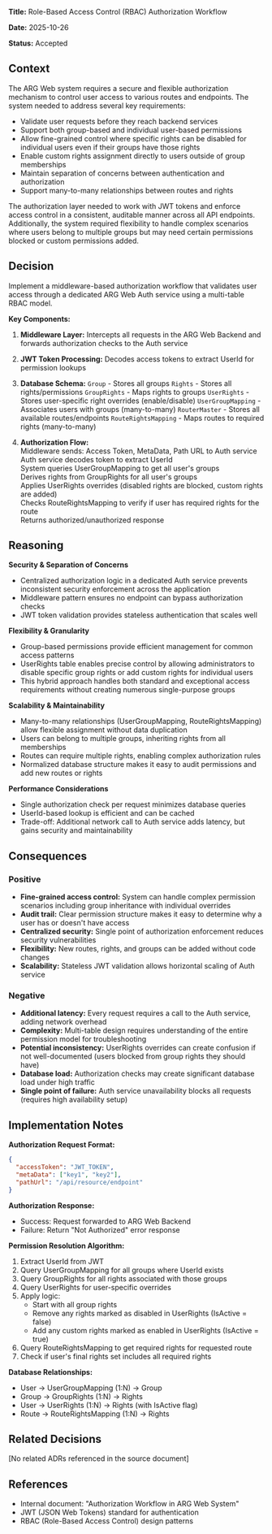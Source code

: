 **Title:** Role-Based Access Control (RBAC) Authorization Workflow

**Date:** 2025-10-26

**Status:** Accepted

## Context

The ARG Web system requires a secure and flexible authorization mechanism to control user access to various routes and endpoints. The system needed to address several key requirements:

- Validate user requests before they reach backend services
- Support both group-based and individual user-based permissions
- Allow fine-grained control where specific rights can be disabled for individual users even if their groups have those rights
- Enable custom rights assignment directly to users outside of group memberships
- Maintain separation of concerns between authentication and authorization
- Support many-to-many relationships between routes and rights

The authorization layer needed to work with JWT tokens and enforce access control in a consistent, auditable manner across all API endpoints. Additionally, the system required flexibility to handle complex scenarios where users belong to multiple groups but may need certain permissions blocked or custom permissions added.

## Decision

Implement a middleware-based authorization workflow that validates user access through a dedicated ARG Web Auth service using a multi-table RBAC model.

**Key Components:**

1. **Middleware Layer:** Intercepts all requests in the ARG Web Backend and forwards authorization checks to the Auth service
2. **JWT Token Processing:** Decodes access tokens to extract UserId for permission lookups
3. **Database Schema:**
    `Group` - Stores all groups
    `Rights` - Stores all rights/permissions
    `GroupRights` - Maps rights to groups
    `UserRights` - Stores user-specific right overrides (enable/disable)
    `UserGroupMapping` - Associates users with groups (many-to-many)
    `RouterMaster` - Stores all available routes/endpoints
    `RouteRightsMapping` - Maps routes to required rights (many-to-many)

4. **Authorization Flow:**
    <br>Middleware sends: Access Token, MetaData, Path URL to Auth service
    <br>Auth service decodes token to extract UserId
    <br>System queries UserGroupMapping to get all user's groups
    <br>Derives rights from GroupRights for all user's groups
    <br>Applies UserRights overrides (disabled rights are blocked, custom rights are added)
    <br>Checks RouteRightsMapping to verify if user has required rights for the route
    <br>Returns authorized/unauthorized response

## Reasoning

**Security & Separation of Concerns**
- Centralized authorization logic in a dedicated Auth service prevents inconsistent security enforcement across the application
- Middleware pattern ensures no endpoint can bypass authorization checks
- JWT token validation provides stateless authentication that scales well

**Flexibility & Granularity**
- Group-based permissions provide efficient management for common access patterns
- UserRights table enables precise control by allowing administrators to disable specific group rights or add custom rights for individual users
- This hybrid approach handles both standard and exceptional access requirements without creating numerous single-purpose groups

**Scalability & Maintainability**
- Many-to-many relationships (UserGroupMapping, RouteRightsMapping) allow flexible assignment without data duplication
- Users can belong to multiple groups, inheriting rights from all memberships
- Routes can require multiple rights, enabling complex authorization rules
- Normalized database structure makes it easy to audit permissions and add new routes or rights

**Performance Considerations**
- Single authorization check per request minimizes database queries
- UserId-based lookup is efficient and can be cached
- Trade-off: Additional network call to Auth service adds latency, but gains security and maintainability

## Consequences

### Positive
- **Fine-grained access control:** System can handle complex permission scenarios including group inheritance with individual overrides
- **Audit trail:** Clear permission structure makes it easy to determine why a user has or doesn't have access
- **Centralized security:** Single point of authorization enforcement reduces security vulnerabilities
- **Flexibility:** New routes, rights, and groups can be added without code changes
- **Scalability:** Stateless JWT validation allows horizontal scaling of Auth service

### Negative
- **Additional latency:** Every request requires a call to the Auth service, adding network overhead
- **Complexity:** Multi-table design requires understanding of the entire permission model for troubleshooting
- **Potential inconsistency:** UserRights overrides can create confusion if not well-documented (users blocked from group rights they should have)
- **Database load:** Authorization checks may create significant database load under high traffic
- **Single point of failure:** Auth service unavailability blocks all requests (requires high availability setup)

## Implementation Notes

**Authorization Request Format:**
```json
{
  "accessToken": "JWT_TOKEN",
  "metaData": ["key1", "key2"],
  "pathUrl": "/api/resource/endpoint"
}
```

**Authorization Response:**
- Success: Request forwarded to ARG Web Backend
- Failure: Return "Not Authorized" error response

**Permission Resolution Algorithm:**
1. Extract UserId from JWT
2. Query UserGroupMapping for all groups where UserId exists
3. Query GroupRights for all rights associated with those groups
4. Query UserRights for user-specific overrides
5. Apply logic:
   - Start with all group rights
   - Remove any rights marked as disabled in UserRights (IsActive = false)
   - Add any custom rights marked as enabled in UserRights (IsActive = true)
6. Query RouteRightsMapping to get required rights for requested route
7. Check if user's final rights set includes all required rights

**Database Relationships:**
- User → UserGroupMapping (1:N) → Group
- Group → GroupRights (1:N) → Rights
- User → UserRights (1:N) → Rights (with IsActive flag)
- Route → RouteRightsMapping (1:N) → Rights

## Related Decisions

[No related ADRs referenced in the source document]

## References

- Internal document: "Authorization Workflow in ARG Web System"
- JWT (JSON Web Tokens) standard for authentication
- RBAC (Role-Based Access Control) design patterns